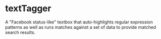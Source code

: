 textTagger
==========

A "Facebook status-like" textbox that auto-highlights regular expression patterns as well as runs matches against a set of data to provide matched search results.
